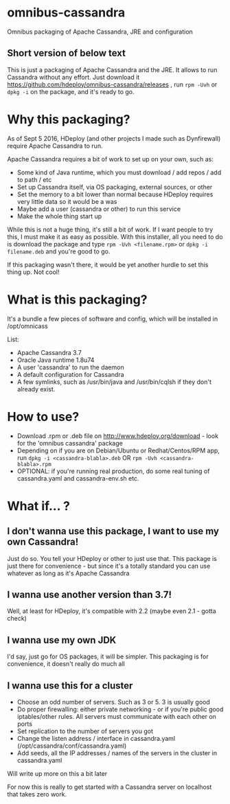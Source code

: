 # omnibus-cassandra
Omnibus packaging of Apache Cassandra, JRE and configuration

## Short version of below text

This is just a packaging of Apache Cassandra and the JRE. It allows to run Cassandra without any effort.
Just download it https://github.com/hdeploy/omnibus-cassandra/releases , run ```rpm -Uvh``` or ```dpkg -i``` on the package, and it's ready to go.

# Why this packaging?

As of Sept 5 2016, HDeploy (and other projects I made such as Dynfirewall) require Apache Cassandra to run.

Apache Cassandra requires a bit of work to set up on your own, such as:
- Some kind of Java runtime, which you must download / add repos / add to path / etc
- Set up Cassandra itself, via OS packaging, external sources, or other
- Set the memory to a bit lower than normal because HDeploy requires very little data so it would be a was
- Maybe add a user (cassandra or other) to run this service
- Make the whole thing start up

While this is not a huge thing, it's still a bit of work. If I want people to try this, I must make it as easy as possible.
With this installer, all you need to do is download the package and type ```rpm -Uvh <filename.rpm>``` or ```dpkg -i filename.deb``` and you're good to go.

If this packaging wasn't there, it would be yet another hurdle to set this thing up. Not cool!

# What is this packaging?

It's a bundle a few pieces of software and config, which will be installed in /opt/omnicass

List:
- Apache Cassandra 3.7
- Oracle Java runtime 1.8u74
- A user 'cassandra' to run the daemon
- A default configuration for Cassandra
- A few symlinks, such as /usr/bin/java and /usr/bin/cqlsh if they don't already exist.

# How to use?

- Download .rpm or .deb file on http://www.hdeploy.org/download - look for the 'omnibus cassandra' package
- Depending on if you are on Debian/Ubuntu or Redhat/Centos/RPM app, run ```dpkg -i <cassandra-blabla>.deb``` OR ```rpm -Uvh <cassandra-blabla>.rpm```
- OPTIONAL: if you're running real production, do some real tuning of cassandra.yaml and cassandra-env.sh etc.

# What if... ?

## I don't wanna use this package, I want to use my own Cassandra!
Just do so. You tell your HDeploy or other to just use that. This package is just there for convenience - but since it's a totally standard you can use whatever as long as it's Apache Cassandra

## I wanna use another version than 3.7!
Well, at least for HDeploy, it's compatible with 2.2 (maybe even 2.1 - gotta check)

## I wanna use my own JDK
I'd say, just go for OS packages, it will be simpler. This packaging is for convenience, it doesn't really do much all

## I wanna use this for a cluster
- Choose an odd number of servers. Such as 3 or 5. 3 is usually good
- Do proper firewalling: either private networking - or if you're public good iptables/other rules. All servers must communicate with each other on ports
- Set replication to the number of servers you got
- Change the listen address / interface in cassandra.yaml (/opt/cassandra/conf/cassandra.yaml)
- Add seeds, all the IP addresses / names of the servers in the cluster in cassandra.yaml


Will write up more on this a bit later

For now this is really to get started with a Cassandra server on localhost that takes zero work.
